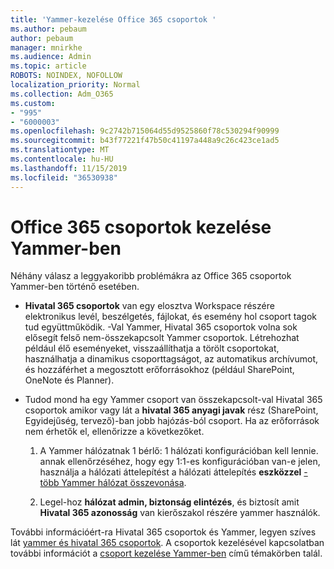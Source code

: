 ```yaml
---
title: 'Yammer-kezelése Office 365 csoportok '
ms.author: pebaum
author: pebaum
manager: mnirkhe
ms.audience: Admin
ms.topic: article
ROBOTS: NOINDEX, NOFOLLOW
localization_priority: Normal
ms.collection: Adm_O365
ms.custom:
- "995"
- "6000003"
ms.openlocfilehash: 9c2742b715064d55d9525860f78c530294f90999
ms.sourcegitcommit: b43f77221f47b50c41197a448a9c26c423ce1ad5
ms.translationtype: MT
ms.contentlocale: hu-HU
ms.lasthandoff: 11/15/2019
ms.locfileid: "36530938"
---
```

# <a name="manage-office-365-groups-in-yammer"></a>Office 365 csoportok kezelése Yammer-ben

Néhány válasz a leggyakoribb problémákra az Office 365 csoportok Yammer-ben történő esetében.

* **Hivatal 365 csoportok** van egy elosztva Workspace részére elektronikus levél, beszélgetés, fájlokat, és esemény hol csoport tagok tud együttműködik. -Val Yammer, Hivatal 365 csoportok volna sok elősegít felső nem-összekapcsolt Yammer csoportok. Létrehozhat például élő eseményeket, visszaállíthatja a törölt csoportokat, használhatja a dinamikus csoporttagságot, az automatikus archívumot, és hozzáférhet a megosztott erőforrásokhoz (például SharePoint, OneNote és Planner).

* Tudod mond ha egy Yammer csoport van összekapcsolt-val Hivatal 365 csoportok amikor vagy lát a **hivatal 365 anyagi javak** rész (SharePoint, Egyidejűség, tervező)-ban jobb hajózás-ból csoport. Ha az erőforrások nem érhetők el, ellenőrizze a következőket.

  1. A Yammer hálózatnak 1 bérlő: 1 hálózati konfigurációban kell lennie. annak ellenőrzéséhez, hogy egy 1:1-es konfigurációban van-e jelen, használja a hálózati áttelepítést a hálózati áttelepítés **eszközzel** [-több Yammer hálózat összevonása](https://docs.microsoft.com/yammer/configure-your-yammer-network/consolidate-multiple-yammer-networks).

  2. Legel-hoz **hálózat admin, biztonság elintézés**, és biztosít amit **Hivatal 365 azonosság** van kierőszakol részére yammer használók.

További információért-ra Hivatal 365 csoportok és Yammer, legyen szíves lát [yammer és hivatal 365 csoportok](https://docs.microsoft.com/yammer/manage-yammer-groups/yammer-and-office-365-groups?redirectSourcePath=%252fen-us%252farticle%252fYammer-and-Office-365-Groups-d8c239dc-a48b-47ab-b85e-6b4b8191a869). A csoportok kezelésével kapcsolatban további információt a [csoport kezelése Yammer-ben](https://support.office.com/article/Manage-a-group-in-Yammer-6e05c6d6-5548-4c88-89cd-e6757a514ef2) című témakörben talál.
